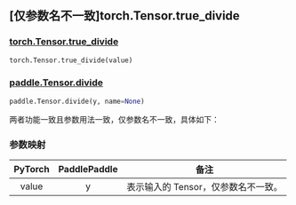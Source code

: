 ## [仅参数名不一致]torch.Tensor.true_divide

### [torch.Tensor.true_divide](https://pytorch.org/docs/stable/generated/torch.Tensor.true_divide.html#torch.Tensor.true_divide)

```python
torch.Tensor.true_divide(value)
```

### [paddle.Tensor.divide](https://www.paddlepaddle.org.cn/documentation/docs/zh/api/paddle/Tensor_cn.html#divide-y-name-none)

```python
paddle.Tensor.divide(y, name=None)
```

两者功能一致且参数用法一致，仅参数名不一致，具体如下：

### 参数映射

| PyTorch  | PaddlePaddle |               备注               |
| :------: | :----------: | :------------------------------: |
| value |      y       | 表示输入的 Tensor，仅参数名不一致。 |
